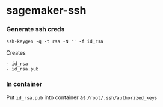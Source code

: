 # sagemaker-ssh

### Generate ssh creds

`
ssh-keygen -q -t rsa -N '' -f id_rsa
`

Creates 

```
- id_rsa
- id_rsa.pub
```

### In container

Put `id_rsa.pub` into container as `/root/.ssh/authorized_keys`



